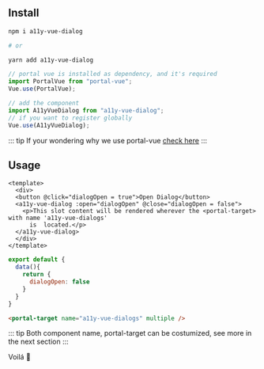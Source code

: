 ## Install
```bash
npm i a11y-vue-dialog

# or

yarn add a11y-vue-dialog
```

```js
// portal vue is installed as dependency, and it's required
import PortalVue from "portal-vue";
Vue.use(PortalVue);

// add the component
import A11yVueDialog from "a11y-vue-dialog";
// if you want to register globally
Vue.use(A11yVueDialog);
```
::: tip
If your wondering why we use portal-vue [check here](/guide/portal-vue.md)
:::

## Usage

``` vue
<template>
  <div>
  <button @click="dialogOpen = true">Open Dialog</button>
  <a11y-vue-dialog :open="dialogOpen" @close="dialogOpen = false">
    <p>This slot content will be rendered wherever the <portal-target> with name 'a11y-vue-dialogs'
      is  located.</p>
  </a11y-vue-dialog>
  </div>
</template>
```
```js
export default {
  data(){
    return {
      dialogOpen: false
    }
  }
}
```

```html
<portal-target name="a11y-vue-dialogs" multiple />
```

::: tip
Both component name, portal-target can be costumized, see more in the next section
:::


Voilá :tada: